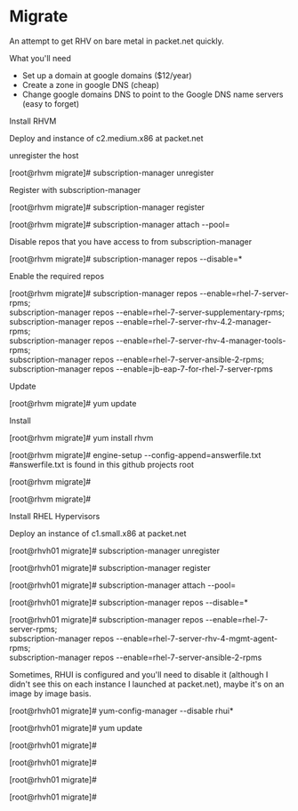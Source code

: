 # Migrate

An attempt to get RHV on bare metal in packet.net quickly.

What you'll need

 - Set up a domain at google domains ($12/year)
 - Create a zone in google DNS (cheap)
 - Change google domains DNS to point to the Google DNS name servers (easy to forget)

Install RHVM

Deploy and instance of c2.medium.x86	at packet.net

unregister the host

[root@rhvm migrate]# subscription-manager unregister


Register with subscription-manager

[root@rhvm migrate]# subscription-manager register

[root@rhvm migrate]# subscription-manager attach --pool=<pool-id>

Disable repos that you have access to from subscription-manager

[root@rhvm migrate]# subscription-manager repos --disable=*

Enable the required repos

[root@rhvm migrate]# subscription-manager repos --enable=rhel-7-server-rpms; \
subscription-manager repos --enable=rhel-7-server-supplementary-rpms; \
subscription-manager repos --enable=rhel-7-server-rhv-4.2-manager-rpms; \
subscription-manager repos --enable=rhel-7-server-rhv-4-manager-tools-rpms; \
subscription-manager repos --enable=rhel-7-server-ansible-2-rpms; \
subscription-manager repos --enable=jb-eap-7-for-rhel-7-server-rpms


Update

[root@rhvm migrate]# yum update

Install

[root@rhvm migrate]# yum install rhvm


[root@rhvm migrate]# engine-setup --config-append=answerfile.txt #answerfile.txt is found in this github projects root

[root@rhvm migrate]# 

[root@rhvm migrate]# 


Install RHEL Hypervisors

Deploy an instance of c1.small.x86	at packet.net

[root@rhvh01 migrate]# subscription-manager unregister


[root@rhvh01 migrate]# subscription-manager register


[root@rhvh01 migrate]# subscription-manager attach --pool=<Pool ID>


[root@rhvh01 migrate]# subscription-manager repos --disable=*

[root@rhvh01 migrate]# subscription-manager repos --enable=rhel-7-server-rpms; \
 subscription-manager repos --enable=rhel-7-server-rhv-4-mgmt-agent-rpms; \
 subscription-manager repos --enable=rhel-7-server-ansible-2-rpms

Sometimes, RHUI is configured and you'll need to disable it (although I didn't see this on each instance I launched at packet.net), maybe it's on an image by image basis.

[root@rhvh01 migrate]# yum-config-manager --disable rhui*


[root@rhvh01 migrate]# yum update 


[root@rhvh01 migrate]# 

[root@rhvh01 migrate]# 

[root@rhvh01 migrate]# 

[root@rhvh01 migrate]# 







